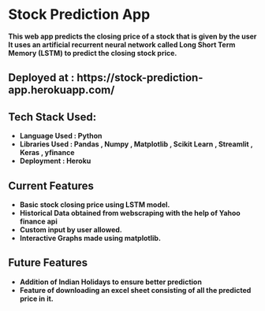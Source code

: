 <h1> <b> Stock Prediction App </h1>
This web app predicts the closing price of a stock that is given by the user
It uses an artificial recurrent neural network called Long Short Term Memory (LSTM) to predict the closing stock price.
 <h2> Deployed at : https://stock-prediction-app.herokuapp.com/ </h2>
</ul>
<h2><b> Tech Stack Used: </h2>
 <ul style="Tech Stack Used:square;">
  <li>Language Used : Python</li>
  <li>Libraries Used : Pandas , Numpy , Matplotlib , Scikit Learn , Streamlit , Keras , yfinance</li>
  <li>Deployment : Heroku</li>
</ul>
</ul>
<h2><b> Current Features </h2>
 <ul style="Current Features:square;">
  <li>Basic stock closing price using LSTM model.</li>
  <li>Historical Data obtained from webscraping with the help of Yahoo finance api</li>
  <li> Custom input by user allowed.</li>
  <li>Interactive Graphs made using matplotlib.</li>
</ul>
<h2><b> Future Features </h2>
 <ul style="Future Features:square;">
  <li>Addition of Indian Holidays to ensure better prediction </li>
  <li>Feature of downloading an excel sheet consisting of all the predicted price in it.</li>
</ul>
